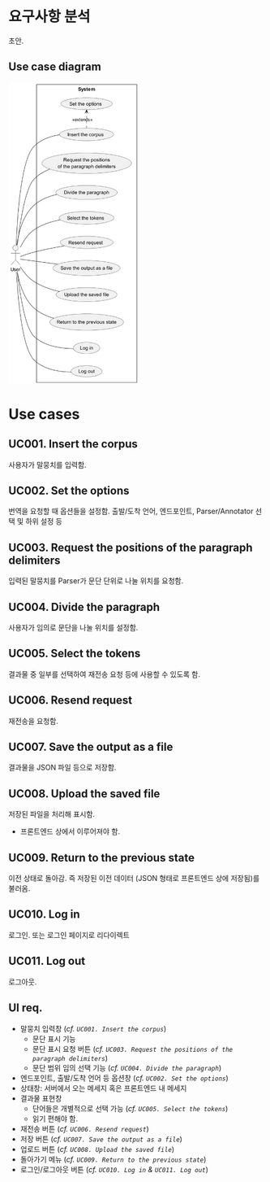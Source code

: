 # 요구사항 분석
초안.

## Use case diagram
<img src="images/usecase.png" alt="usecase.png" width="256"><br>

# Use cases
## UC001. Insert the corpus
사용자가 말뭉치를 입력함.

## UC002. Set the options
번역을 요청할 때 옵션들을 설정함. 출발/도착 언어, 엔드포인트, Parser/Annotator 선택 및 하위 설정 등

## UC003. Request the positions of the paragraph delimiters
입력된 말뭉치를 Parser가 문단 단위로 나눌 위치를 요청함.

## UC004. Divide the paragraph
사용자가 임의로 문단을 나눌 위치를 설정함.

## UC005. Select the tokens
결과물 중 일부를 선택하여 재전송 요청 등에 사용할 수 있도록 함.

## UC006. Resend request
재전송을 요청함.

## UC007. Save the output as a file
결과물을 JSON 파일 등으로 저장함.

## UC008. Upload the saved file
저장된 파일을 처리해 표시함.
- 프론트엔드 상에서 이루어져야 함.

## UC009. Return to the previous state
이전 상태로 돌아감. 즉 저장된 이전 데이터 (JSON 형태로 프론트엔드 상에 저장됨)를 불러옴.

## UC010. Log in
로그인. 또는 로그인 페이지로 리다이렉트

## UC011. Log out
로그아웃.

## UI req.
- 말뭉치 입력창 (*cf. `UC001. Insert the corpus`*)
  - 문단 표시 기능
  - 문단 표시 요청 버튼 (*cf. `UC003. Request the positions of the paragraph delimiters`*)
  - 문단 범위 임의 선택 기능 (*cf. `UC004. Divide the paragraph`*)
- 엔드포인트, 출발/도착 언어 등 옵션창 (*cf. `UC002. Set the options`*)
- 상태창: 서버에서 오는 메세지 혹은 프론트엔드 내 메세지
- 결과물 표현창
  - 단어들은 개별적으로 선택 가능 (*cf. `UC005. Select the tokens`*)
  - 읽기 편해야 함.
- 재전송 버튼 (*cf. `UC006. Resend request`*)
- 저장 버튼 (*cf. `UC007. Save the output as a file`*)
- 업로드 버튼 (*cf. `UC008. Upload the saved file`*)
- 돌아가기 메뉴 (*cf. `UC009. Return to the previous state`*)
- 로그인/로그아웃 버튼 (*cf. `UC010. Log in` & `UC011. Log out`*)